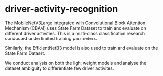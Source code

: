 # driver-activity-recognition

The MobileNetV3Large integrated with Convolutional Block Attention Mechanism (CBAM) uses State Farm Dataset to train and evaluate on different driver activities. This is a multi-class classification research conducted under limited training parameters.

Similarly, the EfficientNetB3 model is also used to train and evaluate on the State Farm Dataset.

We conduct analysis on both the light weight models and analyse the dataset ambiguity to differentiate few driver activites.
